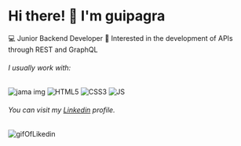 # Hi there! :wave: I'm guipagra

:computer: Junior Backend Developer 
:seedling: Interested in the development of APIs through REST and GraphQL


###### I usually work with: 

![jama img](https://camo.githubusercontent.com/c1b0b505a0bc50465b83d782c1b8aae51b6e3832b670958f6c538be69dcb0bc0/68747470733a2f2f696d672e736869656c64732e696f2f62616467652f6a6176612d2539334938323334422e7376673f267374796c653d666f722d7468652d6261646765266c6f676f3d6a617661266c6f676f436f6c6f723d62726f776e)
![HTML5](https://camo.githubusercontent.com/1f8e7f12b53c7bf4a9ba15fea5020b97c2dd5a0413bde6aec12df5f0025fcc38/68747470733a2f2f696d672e736869656c64732e696f2f62616467652f68746d6c352d2532334533344632362e7376673f267374796c653d666f722d7468652d6261646765266c6f676f3d68746d6c35266c6f676f436f6c6f723d7768697465)
![CSS3](https://camo.githubusercontent.com/a0f96256aaddde15e6bc6bcd651d24ba4bb1967339fed819630d91c61aaa1634/68747470733a2f2f696d672e736869656c64732e696f2f62616467652f637373332d2532333135373242362e7376673f267374796c653d666f722d7468652d6261646765266c6f676f3d63737333266c6f676f436f6c6f723d7768697465)
![JS](https://camo.githubusercontent.com/6752a5abda6bc26d149a666e2ef2b0359855cc9526abfc0ad48c4771ec906979/68747470733a2f2f696d672e736869656c64732e696f2f62616467652f6a6176617363726970742d2532333332333333302e7376673f267374796c653d666f722d7468652d6261646765266c6f676f3d6a617661736372697074266c6f676f436f6c6f723d253233463744463145)

###### You can visit my  [Linkedin](https://www.linkedin.com/in/guillermo-pat%C3%B3n-garc%C3%ADa/) profile.

![gifOfLikedin](https://camo.githubusercontent.com/77f6670bbc38485983923882b12b9a7b856877d359fc03af908e7458ca55549d/68747470733a2f2f63646e2e6472696262626c652e636f6d2f75736572732f3432303138332f73637265656e73686f74732f323837353633372f6f63746f6361745f6769746875622e676966)


